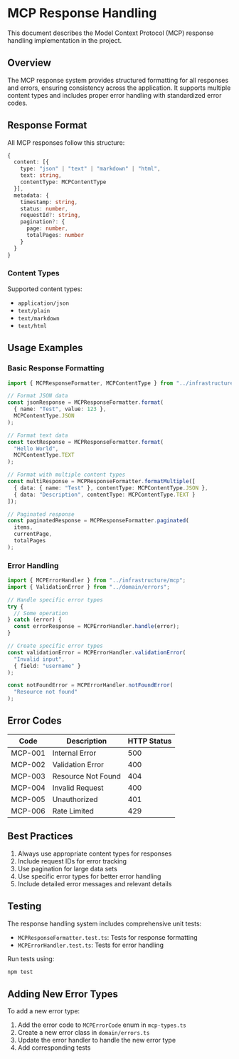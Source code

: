 # MCP Response Handling

This document describes the Model Context Protocol (MCP) response handling implementation in the project.

## Overview

The MCP response system provides structured formatting for all responses and errors, ensuring consistency across the application. It supports multiple content types and includes proper error handling with standardized error codes.

## Response Format

All MCP responses follow this structure:

```typescript
{
  content: [{
    type: "json" | "text" | "markdown" | "html",
    text: string,
    contentType: MCPContentType
  }],
  metadata: {
    timestamp: string,
    status: number,
    requestId?: string,
    pagination?: {
      page: number,
      totalPages: number
    }
  }
}
```

### Content Types

Supported content types:
- `application/json`
- `text/plain`
- `text/markdown`
- `text/html`

## Usage Examples

### Basic Response Formatting

```typescript
import { MCPResponseFormatter, MCPContentType } from "../infrastructure/mcp";

// Format JSON data
const jsonResponse = MCPResponseFormatter.format(
  { name: "Test", value: 123 },
  MCPContentType.JSON
);

// Format text data
const textResponse = MCPResponseFormatter.format(
  "Hello World",
  MCPContentType.TEXT
);

// Format with multiple content types
const multiResponse = MCPResponseFormatter.formatMultiple([
  { data: { name: "Test" }, contentType: MCPContentType.JSON },
  { data: "Description", contentType: MCPContentType.TEXT }
]);

// Paginated response
const paginatedResponse = MCPResponseFormatter.paginated(
  items,
  currentPage,
  totalPages
);
```

### Error Handling

```typescript
import { MCPErrorHandler } from "../infrastructure/mcp";
import { ValidationError } from "../domain/errors";

// Handle specific error types
try {
  // Some operation
} catch (error) {
  const errorResponse = MCPErrorHandler.handle(error);
}

// Create specific error types
const validationError = MCPErrorHandler.validationError(
  "Invalid input",
  { field: "username" }
);

const notFoundError = MCPErrorHandler.notFoundError(
  "Resource not found"
);
```

## Error Codes

| Code | Description | HTTP Status |
|------|-------------|-------------|
| MCP-001 | Internal Error | 500 |
| MCP-002 | Validation Error | 400 |
| MCP-003 | Resource Not Found | 404 |
| MCP-004 | Invalid Request | 400 |
| MCP-005 | Unauthorized | 401 |
| MCP-006 | Rate Limited | 429 |

## Best Practices

1. Always use appropriate content types for responses
2. Include request IDs for error tracking
3. Use pagination for large data sets
4. Use specific error types for better error handling
5. Include detailed error messages and relevant details

## Testing

The response handling system includes comprehensive unit tests:
- `MCPResponseFormatter.test.ts`: Tests for response formatting
- `MCPErrorHandler.test.ts`: Tests for error handling

Run tests using:
```bash
npm test
```

## Adding New Error Types

To add a new error type:

1. Add the error code to `MCPErrorCode` enum in `mcp-types.ts`
2. Create a new error class in `domain/errors.ts`
3. Update the error handler to handle the new error type
4. Add corresponding tests